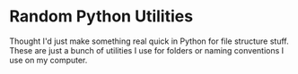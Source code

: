 # Random Python Utilities

Thought I'd just make something real quick in Python for file structure stuff.
These are just a bunch of utilities I use for folders or naming conventions I use on my computer.
